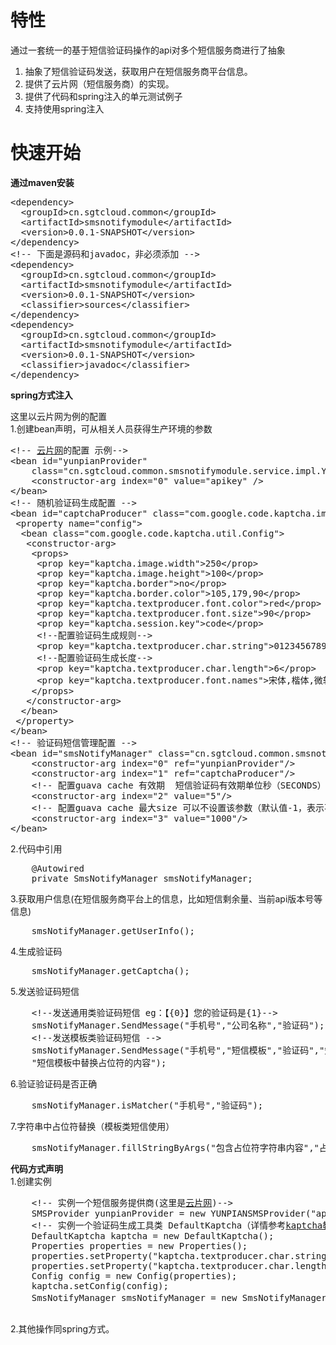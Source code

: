 # 特性 #
通过一套统一的基于短信验证码操作的api对多个短信服务商进行了抽象<br/>
1. 抽象了短信验证码发送，获取用户在短信服务商平台信息。<br/>
2. 提供了云片网（短信服务商）的实现。<br/>
3. 提供了代码和spring注入的单元测试例子<br/>
4. 支持使用spring注入<br/>
# 快速开始 #
**通过maven安装**<br/>
<pre>
&lt;dependency>
  &lt;groupId>cn.sgtcloud.common&lt;/groupId>
  &lt;artifactId>smsnotifymodule&lt;/artifactId>
  &lt;version>0.0.1-SNAPSHOT&lt;/version>
&lt;/dependency>
&lt;!-- 下面是源码和javadoc，非必须添加 -->
&lt;dependency>
  &lt;groupId>cn.sgtcloud.common&lt;/groupId>
  &lt;artifactId>smsnotifymodule&lt;/artifactId>
  &lt;version>0.0.1-SNAPSHOT&lt;/version>
  &lt;classifier>sources&lt;/classifier>
&lt;/dependency>
&lt;dependency>
  &lt;groupId>cn.sgtcloud.common&lt;/groupId>
  &lt;artifactId>smsnotifymodule&lt;/artifactId>
  &lt;version>0.0.1-SNAPSHOT&lt;/version>
  &lt;classifier>javadoc&lt;/classifier>
&lt;/dependency>
</pre>

**spring方式注入**<br/>

这里以云片网为例的配置<br/>
1.创建bean声明，可从相关人员获得生产环境的参数<br/>
<pre>
&lt;!-- <a href="http://yunpian.com" target="_blank">云片网</a>的配置 示例-->
&lt;bean id="yunpianProvider"
	class="cn.sgtcloud.common.smsnotifymodule.service.impl.YUNPIANSMSProvider">
	&lt;constructor-arg index="0" value="apikey" />
&lt;/bean>
&lt;!-- 随机验证码生成配置 -->
&lt;bean id="captchaProducer" class="com.google.code.kaptcha.impl.DefaultKaptcha">
 &lt;property name="config">
  &lt;bean class="com.google.code.kaptcha.util.Config">
   &lt;constructor-arg>
    &lt;props>
     &lt;prop key="kaptcha.image.width">250&lt;/prop>
     &lt;prop key="kaptcha.image.height">100&lt;/prop>
     &lt;prop key="kaptcha.border">no&lt;/prop>
     &lt;prop key="kaptcha.border.color">105,179,90&lt;/prop>
     &lt;prop key="kaptcha.textproducer.font.color">red&lt;/prop>
     &lt;prop key="kaptcha.textproducer.font.size">90&lt;/prop>
     &lt;prop key="kaptcha.session.key">code&lt;/prop>
     &lt;!--配置验证码生成规则-->
     &lt;prop key="kaptcha.textproducer.char.string">0123456789&lt;/prop>
     &lt;!--配置验证码生成长度-->
     &lt;prop key="kaptcha.textproducer.char.length">6&lt;/prop>
     &lt;prop key="kaptcha.textproducer.font.names">宋体,楷体,微软雅黑&lt;/prop>
    &lt;/props>
   &lt;/constructor-arg>
  &lt;/bean>
 &lt;/property>
&lt;/bean>
&lt;!-- 验证码短信管理配置 -->
&lt;bean id="smsNotifyManager" class="cn.sgtcloud.common.smsnotifymodule.service.manager.SmsNotifyManager">
	&lt;constructor-arg index="0" ref="yunpianProvider"/>
	&lt;constructor-arg index="1" ref="captchaProducer"/>
	&lt;!-- 配置guava cache 有效期  短信验证码有效期单位秒（SECONDS） -->
	&lt;constructor-arg index="2" value="5"/>
	&lt;!-- 配置guava cache 最大size 可以不设置该参数（默认值-1，表示不进行限制最大值）-->
	&lt;constructor-arg index="3" value="1000"/>
&lt;/bean>
</pre>
2.代码中引用
<pre>
	@Autowired
	private SmsNotifyManager smsNotifyManager;
</pre>
3.获取用户信息(在短信服务商平台上的信息，比如短信剩余量、当前api版本号等信息)
<pre>
	smsNotifyManager.getUserInfo();
</pre>
4.生成验证码
<pre>
    smsNotifyManager.getCaptcha();
</pre>
5.发送验证码短信
<pre>
    &lt;!--发送通用类验证码短信 eg：【{0}】您的验证码是{1}-->
    smsNotifyManager.SendMessage("手机号","公司名称","验证码");
    &lt;!--发送模板类验证码短信 -->
    smsNotifyManager.SendMessage("手机号","短信模板","验证码","短信模板中占位符正则表达式",<br>    "短信模板中替换占位符的内容");
</pre>
6.验证验证码是否正确
<pre>
    smsNotifyManager.isMatcher("手机号","验证码");
</pre>
7.字符串中占位符替换（模板类短信使用）
<pre>
    smsNotifyManager.fillStringByArgs("包含占位符字符串内容","占位符正则表达式","要替换占位符的字符串");
</pre>

**代码方式声明<br/>**
1.创建实例<br>
  <pre>
    &lt;!-- 实例一个短信服务提供商(这里是<a href="http://yunpian.com" target="_blank">云片网</a>)-->
    SMSProvider yunpianProvider = new YUNPIANSMSProvider("apikey");
    &lt;!-- 实例一个验证码生成工具类 DefaultKaptcha（详情参考<a href="https://github.com/axet/kaptcha" target="_blank">kaptcha教程</a>）-->
    DefaultKaptcha kaptcha = new DefaultKaptcha();
    Properties properties = new Properties();
    properties.setProperty("kaptcha.textproducer.char.string", "0123456789");
    properties.setProperty("kaptcha.textproducer.char.length", "6");
    Config config = new Config(properties);
    kaptcha.setConfig(config);
    SmsNotifyManager smsNotifyManager = new SmsNotifyManager(yunpianProvider,kaptcha,"短信有效期时间");
  </pre> 
2.其他操作同spring方式。